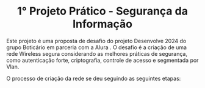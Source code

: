 <h1 align="center">1° Projeto Prático - Segurança da Informação</h1>

<spam>
 Este projeto é uma proposta de desafio do projeto Desenvolve 2024 do grupo Boticário em parceria com a Alura . 
O desafio é a criação de uma rede Wireless segura considerando as melhores práticas de segurança, como autenticação forte, criptografia, controle de acesso e segmentada por Vlan.  
</spam>
<p>O processo de criação da rede se deu seguindo as seguintes etapas: </p>

<div>

</div>
